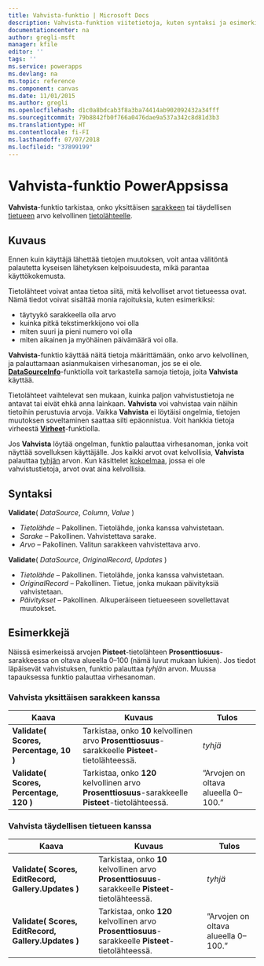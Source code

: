 ```yaml
---
title: Vahvista-funktio | Microsoft Docs
description: Vahvista-funktion viitetietoja, kuten syntaksi ja esimerkit, PowerAppsissa
documentationcenter: na
author: gregli-msft
manager: kfile
editor: ''
tags: ''
ms.service: powerapps
ms.devlang: na
ms.topic: reference
ms.component: canvas
ms.date: 11/01/2015
ms.author: gregli
ms.openlocfilehash: d1c0a8bdcab3f8a3ba74414ab902092432a34fff
ms.sourcegitcommit: 79b8842fb0f766a0476dae9a537a342c8d81d3b3
ms.translationtype: HT
ms.contentlocale: fi-FI
ms.lasthandoff: 07/07/2018
ms.locfileid: "37899199"
---
```

# <a name="validate-function-in-powerapps"></a>Vahvista-funktio PowerAppsissa
**Vahvista**-funktio tarkistaa, onko yksittäisen [sarakkeen](../working-with-tables.md#columns) tai täydellisen [tietueen](../working-with-tables.md#records) arvo kelvollinen [tietolähteelle](../working-with-data-sources.md).  

## <a name="description"></a>Kuvaus
Ennen kuin käyttäjä lähettää tietojen muutoksen, voit antaa välitöntä palautetta kyseisen lähetyksen kelpoisuudesta, mikä parantaa käyttökokemusta.

Tietolähteet voivat antaa tietoa siitä, mitä kelvolliset arvot tietueessa ovat. Nämä tiedot voivat sisältää monia rajoituksia, kuten esimerkiksi:

* täytyykö sarakkeella olla arvo
* kuinka pitkä tekstimerkkijono voi olla
* miten suuri ja pieni numero voi olla
* miten aikainen ja myöhäinen päivämäärä voi olla.

**Vahvista**-funktio käyttää näitä tietoja määrittämään, onko arvo kelvollinen, ja palauttamaan asianmukaisen virhesanoman, jos se ei ole. **[DataSourceInfo](function-datasourceinfo.md)**-funktiolla voit tarkastella samoja tietoja, joita **Vahvista** käyttää.

Tietolähteet vaihtelevat sen mukaan, kuinka paljon vahvistustietoja ne antavat tai eivät ehkä anna lainkaan. **Vahvista** voi vahvistaa vain näihin tietoihin perustuvia arvoja. Vaikka **Vahvista** ei löytäisi ongelmia, tietojen muutoksen soveltaminen saattaa silti epäonnistua. Voit hankkia tietoja virheestä **[Virheet](function-errors.md)**-funktiolla.

Jos **Vahvista** löytää ongelman, funktio palauttaa virhesanoman, jonka voit näyttää sovelluksen käyttäjälle. Jos kaikki arvot ovat kelvollisia, **Vahvista** palauttaa [tyhjän](function-isblank-isempty.md) arvon. Kun käsittelet [kokoelmaa](../working-with-data-sources.md#collections), jossa ei ole vahvistustietoja, arvot ovat aina kelvollisia.

## <a name="syntax"></a>Syntaksi
**Validate**( *DataSource*, *Column*, *Value* )

* *Tietolähde* – Pakollinen. Tietolähde, jonka kanssa vahvistetaan.
* *Sarake* – Pakollinen. Vahvistettava sarake.
* *Arvo* – Pakollinen. Valitun sarakkeen vahvistettava arvo.

**Validate**( *DataSource*, *OriginalRecord*, *Updates* )

* *Tietolähde* – Pakollinen. Tietolähde, jonka kanssa vahvistetaan.
* *OriginalRecord* – Pakollinen.  Tietue, jonka mukaan päivityksiä vahvistetaan.
* *Päivitykset* – Pakollinen.  Alkuperäiseen tietueeseen sovellettavat muutokset.

## <a name="examples"></a>Esimerkkejä
Näissä esimerkeissä arvojen **Pisteet**-tietolähteen **Prosenttiosuus**-sarakkeessa on oltava alueella 0–100 (nämä luvut mukaan lukien). Jos tiedot läpäisevät vahvistuksen, funktio palauttaa *tyhjä*n arvon. Muussa tapauksessa funktio palauttaa virhesanoman.

### <a name="validate-with-a-single-column"></a>Vahvista yksittäisen sarakkeen kanssa

| Kaava | Kuvaus | Tulos |
| --- | --- | --- |
| **Validate( Scores, Percentage, 10 )** |Tarkistaa, onko **10** kelvollinen arvo **Prosenttiosuus**-sarakkeelle **Pisteet**-tietolähteessä. |*tyhjä* |
| **Validate( Scores, Percentage, 120 )** |Tarkistaa, onko **120** kelvollinen arvo **Prosenttiosuus**-sarakkeelle **Pisteet**-tietolähteessä. |”Arvojen on oltava alueella 0–100.” |

### <a name="validate-with-a-complete-record"></a>Vahvista täydellisen tietueen kanssa

| Kaava | Kuvaus | Tulos |
| --- | --- | --- |
| **Validate( Scores, EditRecord, Gallery.Updates )** |Tarkistaa, onko **10** kelvollinen arvo **Prosenttiosuus**-sarakkeelle **Pisteet**-tietolähteessä. |*tyhjä* |
| **Validate( Scores, EditRecord, Gallery.Updates )** |Tarkistaa, onko **120** kelvollinen arvo **Prosenttiosuus**-sarakkeelle **Pisteet**-tietolähteessä. |”Arvojen on oltava alueella 0–100.” |

